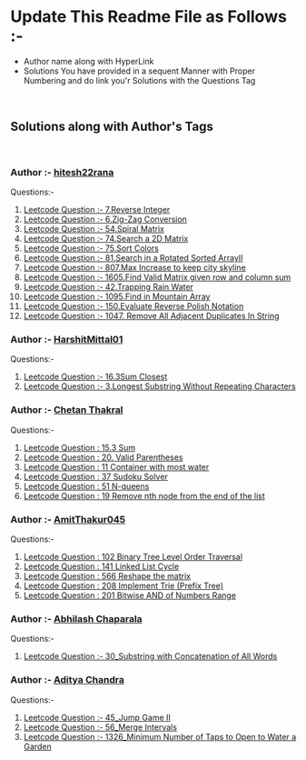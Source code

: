 # Update This Readme File as Follows :-

<ul>
    <li>Author name along with HyperLink</li>
    <li>Solutions You have provided in a sequent Manner with Proper Numbering and do link you'r Solutions with the Questions Tag</li>
</ul>
<br>

## Solutions along with Author's Tags

<br>

### Author :- [hitesh22rana](https://github.com/hitesh22rana)

Questions:-

1. [Leetcode Question :- 7.Reverse Integer](7_Reverse_integer.cpp)
2. [Leetcode Question :- 6.Zig-Zag Conversion](6_Zig-Zag_conversion.cpp)
3. [Leetcode Question :- 54.Spiral Matrix](54_SPiral_Matrix.cpp)
4. [Leetcode Question :- 74.Search a 2D Matrix](74_Search_a_2D_Matrix.cpp)
5. [Leetcode Question :- 75.Sort Colors](75_Sort_Colors.cpp)
6. [Leetcode Question :- 81.Search in a Rotated Sorted ArrayII](81_Search_in_Rotated_Sorted_ArrayII.cpp)
7. [Leetcode Question :- 807.Max Increase to keep city skyline](807_Max_Increase_to_keep_city_skyline.cpp)
8. [Leetcode Question :- 1605.Find Valid Matrix given row and column sum](1605_Find_valid_matrix_given_row_and_column_sum.cpp)
9. [Leetcode Question :- 42.Trapping Rain Water](42_Trapping_rain_water.cpp)
10. [Leetcode Question :- 1095.Find in Mountain Array](1095_Find_in_mountain_array.cpp)
11. [Leetcode Question :- 150.Evaluate Reverse Polish Notation](150_Evaluate_the_reverse_polish_notation.cpp)
12. [Leetcode Question :- 1047. Remove All Adjacent Duplicates In String](1047_Remove_all_Adjacent_duplicates_in_string.cpp)

### Author :- [HarshitMittal01](https://github.com/HarshitMittal01)

Questions:-

1. [Leetcode Question :- 16.3Sum Closest](16_3Sum_Closest.cpp)
2. [Leetcode Question :- 3.Longest Substring Without Repeating Characters](3_Longest_Substring_Without_Repeating_Characters.cpp)

### Author :- [Chetan Thakral](https://github.com/chetan-2002)

Questions:-

1. [Leetcode Question : 15.3 Sum](15.3-sum.cpp)
2. [Leetcode Question : 20. Valid Parentheses](20.valid-parentheses.cpp)
3. [Leetcode Question : 11 Container with most water](11.container-with-most-water.cpp)
4. [Leetcode Question : 37 Sudoku Solver](37.sudoku-solver.cpp)
5. [Leetcode Question : 51 N-queens](51.n-queens.cpp)
6. [Leetcode Question : 19 Remove nth node from the end of the list](19.remove-nth-node-from-end-of-list.cpp)


### Author :- [AmitThakur045](https://github.com/AmitThakur045)

Questions:-

1. [Leetcode Question : 102 Binary Tree Level Order Traversal](102_Binary_Tree_Level_Order_Traversal.cpp)
2. [Leetcode Question : 141 Linked List Cycle](141_Linked_List_Cycle.cpp)
3. [Leetcode Question : 566 Reshape the matrix](566_Reshape_the_matrix.cpp)
4. [Leetcode Question : 208 Implement Trie (Prefix Tree)](208_Implement_Trie_(Prefix_Tree).cpp)
5. [Leetcode Question : 201 Bitwise AND of Numbers Range](201_Bitwise_AND_of_Numbers_Range.cpp)

### Author :- [Abhilash Chaparala](https://github.com/abhilashchaparala)

Questions:-

1. [Leetcode Question :- 30_Substring with Concatenation of All Words](30_Substring_with_Concatenation_of_All_Words.cpp)

### Author :- [Aditya Chandra](https://github.com/adityachandra1)

Questions:-

1. [Leetcode Question :- 45_Jump Game II](45_Jump-Game-II.cpp)
2. [Leetcode Question :- 56_Merge Intervals](56_Merge-Intervals.cpp)
3. [Leetcode Question :- 1326_Minimum Number of Taps to Open to Water a Garden](1326_minimum_number_of_taps_to_water_a_garden.cpp)
